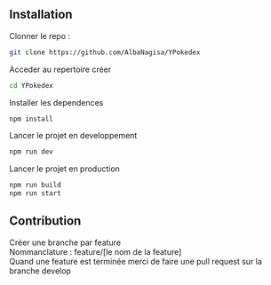 ## Installation

Clonner le repo :

```sh
git clone https://github.com/AlbaNagisa/YPokedex
```

Acceder au repertoire créer

```sh
cd YPokedex
```

Installer les dependences

```sh
npm install
```

Lancer le projet en developpement

```sh
npm run dev
```

Lancer le projet en production

```sh
npm run build
npm run start
```

## Contribution

Créer une branche par feature  
Nommanclature : feature/[le nom de la feature]  
Quand une feature est terminée merci de faire une pull request sur la branche develop
